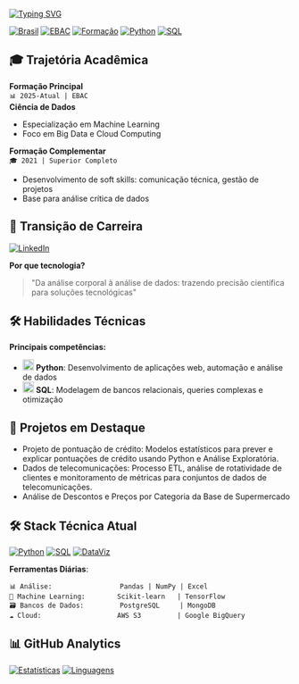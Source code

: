 [![Typing SVG](https://readme-typing-svg.herokuapp.com?font=Fira+Code&weight=700&size=22&pause=1000&color=1BA8F7&width=435&lines=%F0%9F%92%BB%F0%9F%91%A8%F0%9F%8F%BE+Ol%C3%A1!;Eu+sou+Diego+Kaique%F0%9F%91%8B%F0%9F%8F%BE;+Cientista+de+Dados+em+Forma%C3%A7%C3%A3o+%E2%8C%9B)](https://git.io/typing-svg)



[![Brasil](https://img.shields.io/badge/-Brasileiro-009C3B?logo=openstreetmap&logoColor=white)](https://www.gov.br/pt-br)
[![EBAC](https://img.shields.io/badge/EBAC-Student-8A2BE2?logo=academia&logoColor=white)](https://ebaconline.com.br)
[![Formação](https://img.shields.io/badge/Superior_Completo-✓-success?logo=graduation-cap)]()
[![Python](https://img.shields.io/badge/Python-3776AB?logo=python&logoColor=white)](https://www.python.org)
[![SQL](https://img.shields.io/badge/SQL-4479A1?logo=postgresql&logoColor=white)](https://en.wikipedia.org/wiki/SQL)

## 🎓 Trajetória Acadêmica

**Formação Principal**  
`📊 2025-Atual | EBAC`  
**Ciência de Dados**  
- Especialização em Machine Learning
- Foco em Big Data e Cloud Computing

**Formação Complementar**  
`🎓 2021 | Superior Completo`  
- Desenvolvimento de soft skills: comunicação técnica, gestão de projetos
- Base para análise crítica de dados

## 💼 Transição de Carreira
[![LinkedIn](https://img.shields.io/badge/LinkedIn-Transição_Tech-blue?logo=linkedin)]([https://www.linkedin.com/in/diego-kaique-9ba3697b/])

**Por que tecnologia?**  
> "Da análise corporal à análise de dados: trazendo precisão científica para soluções tecnológicas"
## 🛠️ Habilidades Técnicas

**Principais competências:**
- <img src="https://cdn-icons-png.flaticon.com/512/5968/5968350.png" width="20"> **Python**: Desenvolvimento de aplicações web, automação e análise de dados
- <img src="https://cdn.worldvectorlogo.com/logos/postgresql.svg" width="20"> **SQL**: Modelagem de bancos relacionais, queries complexas e otimização

## 📌 Projetos em Destaque

- Projeto de pontuação de crédito: Modelos estatísticos para prever e explicar pontuações de crédito usando Python e Análise Exploratória.
- Dados de telecomunicações: Processo ETL, análise de rotatividade de clientes e monitoramento de métricas para conjuntos de dados de telecomunicações.
- Análise de Descontos e Preços por Categoria da Base de Supermercado

## 🛠 Stack Técnica Atual
[![Python](https://img.shields.io/badge/Python-Expert-3776AB?logo=python)](https://www.python.org)
[![SQL](https://img.shields.io/badge/SQL-Advanced-4479A1?logo=amazonaws)](https://en.wikipedia.org/wiki/SQL)
[![DataViz](https://img.shields.io/badge/Visualização_de_Dados-Power_BI-yellow?logo=powerbi)]()

**Ferramentas Diárias**:
```text
📊 Análise:                 Pandas | NumPy | Excel 
🤖 Machine Learning:        Scikit-learn   | TensorFlow
🗃️ Bancos de Dados:         PostgreSQL     | MongoDB
☁️ Cloud:                   AWS S3         | Google BigQuery
```

## 📊 GitHub Analytics
[![Estatísticas](https://github-readme-stats.vercel.app/api?username=diegookaique&show_icons=true&theme=dark&hide_border=true&include_all_commits=true)](https://github.com/diegookaique)
[![Linguagens](https://github-readme-stats.vercel.app/api/top-langs/?username=diegookaique&layout=compact&theme=dark&hide_border=true)](https://github.com/diegookaique)
